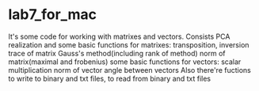 # lab7_for_mac

It's some code for working with matrixes and vectors. Consists PCA realization and 
some basic functions for matrixes:
  transposition, 
  inversion 
  trace of matrix
  Gauss's method(including rank of method)
  norm of matrix(maximal and frobenius)
some basic functions for vectors:
  scalar multiplication
  norm of vector
  angle between vectors
Also there're fuctions to write to binary and txt files, to read from binary and txt files
  
